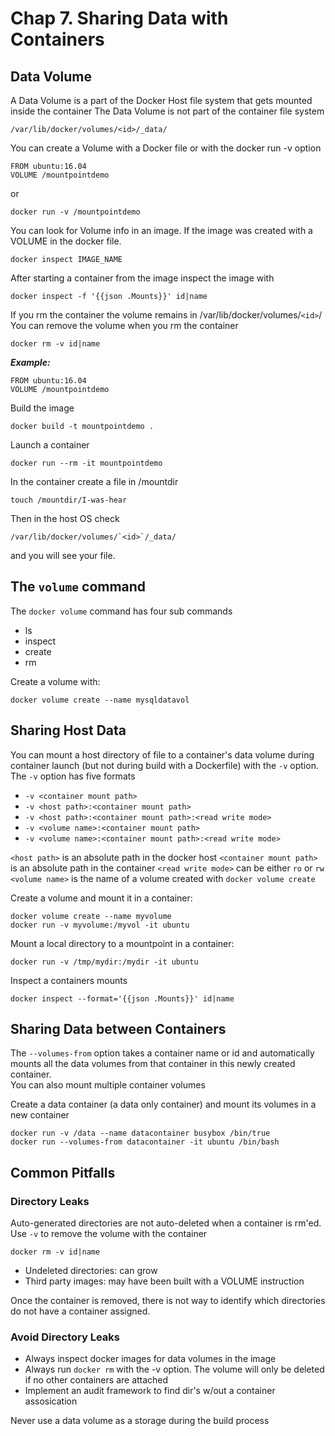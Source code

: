 # Chap 7. Sharing Data with Containers

## **Data Volume**
A Data Volume is a part of the Docker Host file system that gets mounted inside
the container The Data Volume is not part of the container file system

    /var/lib/docker/volumes/<id>/_data/  

You can create a Volume with a Docker file or with the docker run -v option

    FROM ubuntu:16.04
    VOLUME /mountpointdemo
or

    docker run -v /mountpointdemo

You can look for Volume info in an image. If the image was created with a VOLUME in the docker file.

    docker inspect IMAGE_NAME

After starting a container from the image inspect the image with

    docker inspect -f '{{json .Mounts}}' id|name

If you rm the container the volume remains in /var/lib/docker/volumes/`<id>`/
You can remove the volume when you rm the container

    docker rm -v id|name

_**Example:**_

    FROM ubuntu:16.04
    VOLUME /mountpointdemo

Build the image

    docker build -t mountpointdemo .

Launch a container

    docker run --rm -it mountpointdemo

In the container create a file in /mountdir

    touch /mountdir/I-was-hear

Then in the host OS check

    /var/lib/docker/volumes/`<id>`/_data/  

and you will see your file.  

## **The `volume` command**
The `docker volume` command has four sub commands

- ls
- inspect
- create
- rm

Create a volume with:

    docker volume create --name mysqldatavol


## **Sharing Host Data**
You can mount  a host directory of file to a container's data volume during container launch (but
not during build with a Dockerfile) with
the `-v` option.  
The `-v` option has five formats

- `-v <container mount path>`
- `-v <host path>:<container mount path>`
- `-v <host path>:<container mount path>:<read write mode>`
- `-v <volume name>:<container mount path>`
- `-v <volume name>:<container mount path>:<read write mode>`

`<host path>` is an absolute path in the docker host
`<container mount path>` is an absolute path in the container
`<read write mode>` can be either `ro` or `rw`
`<volume name>` is the name of a volume created with `docker volume create`

Create a volume and mount it in a container:

    docker volume create --name myvolume
    docker run -v myvolume:/myvol -it ubuntu

Mount a  local directory to a mountpoint in a container:

    docker run -v /tmp/mydir:/mydir -it ubuntu

Inspect a containers mounts

    docker inspect --format='{{json .Mounts}}' id|name

## **Sharing Data between Containers**
The `--volumes-from` option takes a container name or id and automatically mounts all the data
volumes from that container in this newly created container.  
You can also mount multiple container volumes  

Create a data container (a data only container) and mount its volumes in a new container

    docker run -v /data --name datacontainer busybox /bin/true
    docker run --volumes-from datacontainer -it ubuntu /bin/bash

## **Common Pitfalls**
### Directory Leaks
Auto-generated directories are not auto-deleted when a container is rm'ed.  
Use `-v` to remove the volume with the container  

    docker rm -v id|name

- Undeleted directories: can grow  
- Third party images: may have been built with a VOLUME instruction

Once the container is removed, there is not way to identify which directories do not have a 
container assigned.
### Avoid Directory Leaks
- Always inspect docker images for data volumes in the image
- Always run `docker rm` with the -v option. The volume will only be deleted if no other containers are attached
- Implement an audit framework to find dir's w/out a container assosication

Never use a data volume as a storage during the build process

